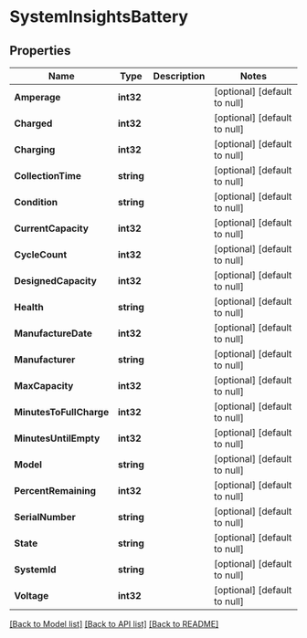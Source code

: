 # SystemInsightsBattery

## Properties
Name | Type | Description | Notes
------------ | ------------- | ------------- | -------------
**Amperage** | **int32** |  | [optional] [default to null]
**Charged** | **int32** |  | [optional] [default to null]
**Charging** | **int32** |  | [optional] [default to null]
**CollectionTime** | **string** |  | [optional] [default to null]
**Condition** | **string** |  | [optional] [default to null]
**CurrentCapacity** | **int32** |  | [optional] [default to null]
**CycleCount** | **int32** |  | [optional] [default to null]
**DesignedCapacity** | **int32** |  | [optional] [default to null]
**Health** | **string** |  | [optional] [default to null]
**ManufactureDate** | **int32** |  | [optional] [default to null]
**Manufacturer** | **string** |  | [optional] [default to null]
**MaxCapacity** | **int32** |  | [optional] [default to null]
**MinutesToFullCharge** | **int32** |  | [optional] [default to null]
**MinutesUntilEmpty** | **int32** |  | [optional] [default to null]
**Model** | **string** |  | [optional] [default to null]
**PercentRemaining** | **int32** |  | [optional] [default to null]
**SerialNumber** | **string** |  | [optional] [default to null]
**State** | **string** |  | [optional] [default to null]
**SystemId** | **string** |  | [optional] [default to null]
**Voltage** | **int32** |  | [optional] [default to null]

[[Back to Model list]](../README.md#documentation-for-models) [[Back to API list]](../README.md#documentation-for-api-endpoints) [[Back to README]](../README.md)


